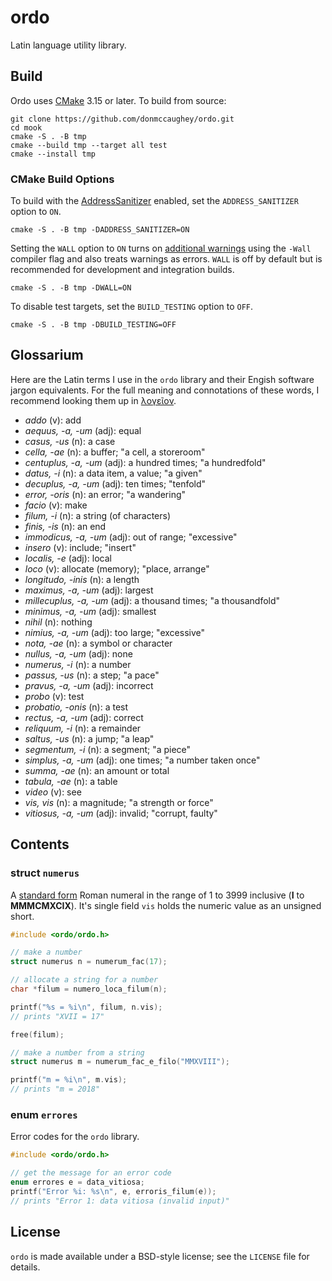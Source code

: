 # ordo

Latin language utility library.


## Build

Ordo uses [CMake][61] 3.15 or later.  To build from source:

    git clone https://github.com/donmccaughey/ordo.git
    cd mook
    cmake -S . -B tmp
    cmake --build tmp --target all test
    cmake --install tmp

### CMake Build Options

To build with the [AddressSanitizer][62] enabled, set the `ADDRESS_SANITIZER`
option to `ON`.

    cmake -S . -B tmp -DADDRESS_SANITIZER=ON

Setting the `WALL` option to `ON` turns on [additional warnings][63] using the
`-Wall` compiler flag and also treats warnings as errors.  `WALL` is off by
default but is recommended for development and integration builds.

    cmake -S . -B tmp -DWALL=ON

To disable test targets, set the `BUILD_TESTING` option to `OFF`.

    cmake -S . -B tmp -DBUILD_TESTING=OFF

[61]: https://cmake.org
[62]: https://clang.llvm.org/docs/LeakSanitizer.html
[63]: https://gcc.gnu.org/onlinedocs/gcc/Warning-Options.html#Warning-Options


## Glossarium

Here are the Latin terms I use in the `ordo` library and their Engish software
jargon equivalents.  For the full meaning and connotations of these words, I
recommend looking them up in [λογεῖον](https://logeion.uchicago.edu).

- _addo_ (v): add
- _aequus, -a, -um_ (adj): equal
- _casus, -us_ (n): a case
- _cella, -ae_ (n): a buffer; "a cell, a storeroom"
- _centuplus, -a, -um_ (adj): a hundred times; "a hundredfold"
- _datus, -i_ (n): a data item, a value; "a given"
- _decuplus, -a, -um_ (adj): ten times; "tenfold"
- _error, -oris_ (n): an error; "a wandering"
- _facio_ (v): make
- _filum, -i_ (n): a string (of characters)
- _finis, -is_ (n): an end
- _immodicus, -a, -um_ (adj): out of range; "excessive"
- _insero_ (v): include; "insert"
- _localis, -e_ (adj): local
- _loco_ (v): allocate (memory); "place, arrange"
- _longitudo, -inis_ (n): a length
- _maximus, -a, -um_ (adj): largest
- _millecuplus, -a, -um_ (adj): a thousand times; "a thousandfold"
- _minimus, -a, -um_ (adj): smallest
- _nihil_ (n): nothing
- _nimius, -a, -um_ (adj): too large; "excessive"
- _nota, -ae_ (n): a symbol or character
- _nullus, -a, -um_ (adj): none
- _numerus, -i_ (n): a number
- _passus, -us_ (n): a step; "a pace"
- _pravus, -a, -um_ (adj): incorrect
- _probo_ (v): test
- _probatio, -onis_ (n): a test
- _rectus, -a, -um_ (adj): correct
- _reliquum, -i_ (n): a remainder
- _saltus, -us_ (n): a jump; "a leap"
- _segmentum, -i_ (n): a segment; "a piece"
- _simplus, -a, -um_ (adj): one times; "a number taken once"
- _summa, -ae_ (n): an amount or total
- _tabula, -ae_ (n): a table
- _video_ (v): see
- _vis, vis_ (n): a magnitude; "a strength or force"
- _vitiosus, -a, -um_ (adj): invalid; "corrupt, faulty"


## Contents

### struct `numerus`

A [standard form](https://en.wikipedia.org/wiki/Roman_numerals#Standard_form) 
Roman numeral in the range of 1 to 3999 inclusive (__I__ to __MMMCMXCIX__).
It's single field `vis` holds the numeric value as an unsigned short.

```c
#include <ordo/ordo.h>

// make a number
struct numerus n = numerum_fac(17);

// allocate a string for a number
char *filum = numero_loca_filum(n);

printf("%s = %i\n", filum, n.vis);  
// prints "XVII = 17"

free(filum);

// make a number from a string
struct numerus m = numerum_fac_e_filo("MMXVIII");

printf("m = %i\n", m.vis);
// prints "m = 2018"
```

### enum `errores`

Error codes for the `ordo` library.

```c
#include <ordo/ordo.h>

// get the message for an error code
enum errores e = data_vitiosa;
printf("Error %i: %s\n", e, erroris_filum(e));
// prints "Error 1: data vitiosa (invalid input)"
```


## License

`ordo` is made available under a BSD-style license; see the `LICENSE` file for
details.
